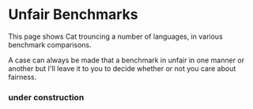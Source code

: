 # Unfair Benchmarks #

This page shows Cat trouncing a number of languages, in various benchmark comparisons.

A case can always be made that a benchmark in unfair in one manner or another but I'll leave it to you to decide whether or not you care about fairness.

### under construction ###

